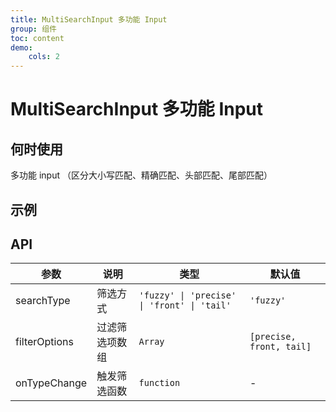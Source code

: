 ```yaml
---
title: MultiSearchInput 多功能 Input
group: 组件
toc: content
demo:
    cols: 2
---
```


# MultiSearchInput 多功能 Input

## 何时使用

多功能 input （区分大小写匹配、精确匹配、头部匹配、尾部匹配）

## 示例

<code src="./demos/basic.tsx"></code>
<code src="./demos/basic.tsx"></code>

## API

| 参数          | 说明           | 类型                                        | 默认值                   |
| ------------- | -------------- | ------------------------------------------- | ------------------------ |
| searchType    | 筛选方式       | `'fuzzy' \| 'precise' \| 'front' \| 'tail'` | `'fuzzy'`                |
| filterOptions | 过滤筛选项数组 | `Array`                                     | `[precise, front, tail]` |
| onTypeChange  | 触发筛选函数   | `function`                                  | -                        |
